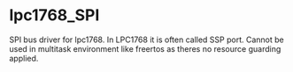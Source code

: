 # lpc1768_SPI
SPI bus driver for lpc1768. In LPC1768 it is often called SSP port.
Cannot be used in multitask environment like freertos as theres no resource guarding applied.
